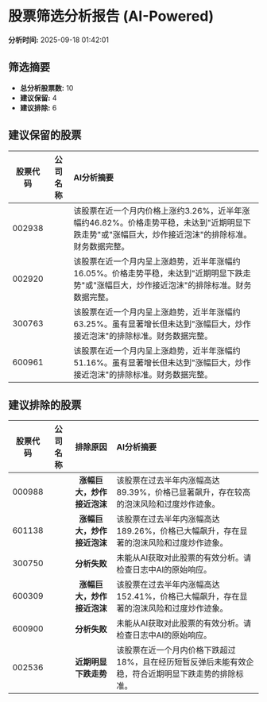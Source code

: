 # 股票筛选分析报告 (AI-Powered)

**分析时间:** 2025-09-18 01:42:01

## 筛选摘要

- **总分析股票数:** 10
- **建议保留:** 4
- **建议排除:** 6

## 建议保留的股票

| 股票代码 | 公司名称 | AI分析摘要 |
|:---:|:---:|:---|
| 002938 |  | 该股票在近一个月内价格上涨约3.26%，近半年涨幅约46.82%。价格走势平稳，未达到"近期明显下跌走势"或"涨幅巨大，炒作接近泡沫"的排除标准。财务数据完整。 |
| 002920 |  | 该股票在近一个月内呈上涨趋势，近半年涨幅约16.05%。价格走势平稳，未达到"近期明显下跌走势"或"涨幅巨大，炒作接近泡沫"的排除标准。财务数据完整。 |
| 300763 |  | 该股票在近一个月内呈上涨趋势，近半年涨幅约63.25%。虽有显著增长但未达到"涨幅巨大，炒作接近泡沫"的排除标准。财务数据完整。 |
| 600961 |  | 该股票在近一个月内呈上涨趋势，近半年涨幅约51.16%。虽有显著增长但未达到"涨幅巨大，炒作接近泡沫"的排除标准。财务数据完整。 |

## 建议排除的股票

| 股票代码 | 公司名称 | 排除原因 | AI分析摘要 |
|:---:|:---:|:---:|:---|
| 000988 |  | **涨幅巨大，炒作接近泡沫** | 该股票在过去半年内涨幅高达89.39%，价格已显著飙升，存在较高的泡沫风险和过度炒作迹象。 |
| 601138 |  | **涨幅巨大，炒作接近泡沫** | 该股票在过去半年内涨幅高达189.26%，价格已大幅飙升，存在显著的泡沫风险和过度炒作迹象。 |
| 300750 |  | **分析失败** | 未能从AI获取对此股票的有效分析。请检查日志中AI的原始响应。 |
| 600309 |  | **涨幅巨大，炒作接近泡沫** | 该股票在过去半年内涨幅高达152.41%，价格已大幅飙升，存在显著的泡沫风险和过度炒作迹象。 |
| 600900 |  | **分析失败** | 未能从AI获取对此股票的有效分析。请检查日志中AI的原始响应。 |
| 002536 |  | **近期明显下跌走势** | 该股票在近一个月内价格下跌超过18%，且在经历短暂反弹后未能有效企稳，符合近期明显下跌走势的排除标准。 |
